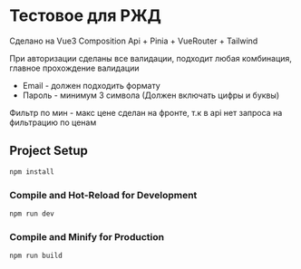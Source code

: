 # Тестовое для РЖД

Сделано на Vue3 Composition Api + Pinia + VueRouter + Tailwind

При авторизации сделаны все валидации, подходит любая комбинация, главное прохождение валидации
* Email - должен подходить формату
* Пароль - минимум 3 символа (Должен включать цифры и буквы)

Фильтр по мин - макс цене сделан на фронте, т.к в api нет запроса на фильтрацию по ценам

## Project Setup

```sh
npm install
```

### Compile and Hot-Reload for Development

```sh
npm run dev
```

### Compile and Minify for Production

```sh
npm run build
```